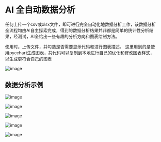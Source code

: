 # AI 全自动数据分析
任何上传一个csv或xlsx文件，即可进行完全自动化地数据分析工作，该数据分析全流程均由AI自主探索完成，得到的数据分析结果并非都是简单的统计性分析结果，经测试，AI全给出一些有趣的分析方向和图表绘制方法。

使用时，上传文件，并勾选是否需要显示代码和进行图表描述。
这里用到的是使用pyechart生成图表，共代码可以复制到本地进行自己的优化和修改图表样式，以生成更符合自己的图表

![image](https://github.com/snjyor/Auto_Report/assets/58200965/2c0c0cc5-4725-425e-9ab1-6a553d0e2650)

## 数据分析示例
![image](https://github.com/snjyor/Auto_Report/assets/58200965/0559c072-b418-480d-89a3-12d4e4730612)

![image](https://github.com/snjyor/Auto_Report/assets/58200965/73920ed7-c023-4c0d-ae52-07641611f928)

![image](https://github.com/snjyor/Auto_Report/assets/58200965/09023690-59e5-499a-b99b-c723622c1ff5)

![image](https://github.com/snjyor/Auto_Report/assets/58200965/6b5bc1bb-9c86-4f8f-918e-b117f6fdcd5c)

![image](https://github.com/snjyor/Auto_Report/assets/58200965/378c816c-4fe9-46c6-a502-c807efc80ffe)



